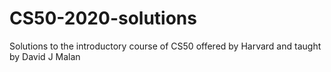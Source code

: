 # CS50-2020-solutions
Solutions to the introductory course of CS50 offered by Harvard and taught by David J Malan

